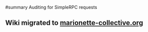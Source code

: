 ﻿#summary Auditing for SimpleRPC requests

## Wiki migrated to [marionette-collective.org](http://marionette-collective.org/simplerpc/auditing.html) ##